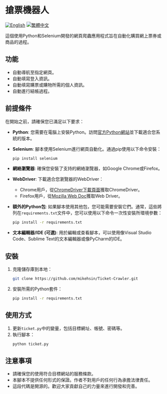 # 搶票機器人
[![English](https://img.shields.io/badge/Read-English-blue)](https://github.com/mikehsin/Ticket-Crawler/blame/main/README.md)
[![繁體中文](https://img.shields.io/badge/讀-繁體中文-red)](https://github.com/mikehsin/Ticket-Crawler/blame/main/README.cn.md)

這個使用Python和Selenium開發的網頁爬蟲應用程式旨在自動化購買網上票券或商品的過程。

## 功能

- 自動導航至指定網頁。
- 自動填寫登入資訊。
- 自動填寫購票或購物所需的個人資訊。
- 自動進行結帳過程。

## 前提條件

在開始之前，請確保您已滿足以下要求：

- **Python**: 您需要在電腦上安裝Python。訪問[官方Python網站](https://www.python.org/downloads/)並下載適合您系統的版本。

- **Selenium**: 腳本使用Selenium進行網頁自動化。通過pip使用以下命令安裝：
    ```sh
    pip install selenium
    ```

- **網絡瀏覽器**: 確保您安裝了支持的網絡瀏覽器，如Google Chrome或Firefox。

- **WebDriver**: 下載適合您瀏覽器的WebDriver：
    - Chrome用戶，從[ChromeDriver下載頁面](https://chromedriver.chromium.org/)獲取ChromeDriver。
    - Firefox用戶，從[Mozilla Web Doc](https://developer.mozilla.org/en-US/docs/Web/WebDriver)獲取Web Driver。

- **額外的Python包**: 如果腳本使用其他包，您可能需要安裝它們。通常，這些將列在`requirements.txt`文件中，您可以使用以下命令一次性安裝所環境參數：
    ```sh
    pip install -r requirements.txt
    ```
- **文本編輯器/IDE (可選)**: 用於編輯或查看腳本，可以使用像Visual Studio Code、Sublime Text的文本編輯器或像PyCharm的IDE。


## 安裝

1. 克隆儲存庫到本地：
    ```sh
   git clone https://github.com/mikehsin/Ticket-Crawler.git
   ```

2. 安裝所需的Python套件：
    ```sh
    pip install -r requirements.txt
    ```


## 使用方式

1. 更新`ticket.py`中的變量，包括目標網址、帳號、密碼等。
2. 執行腳本：
    ```sh
    python ticket.py
    ```


## 注意事項
- 請確保您的使用符合目標網站的服務條款。
- 本腳本不提供任何形式的保證。作者不對用戶的任何行為承擔法律責任。
- 這段代碼是開源的。歡迎大家貢獻自己的力量來進行開發和完善。